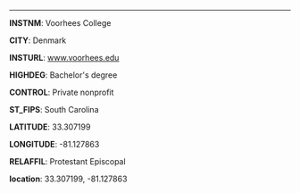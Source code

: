 
---
**INSTNM**: Voorhees College

**CITY**: Denmark

**INSTURL**: www.voorhees.edu

**HIGHDEG**: Bachelor's degree

**CONTROL**: Private nonprofit

**ST_FIPS**: South Carolina

**LATITUDE**: 33.307199

**LONGITUDE**: -81.127863

**RELAFFIL**: Protestant Episcopal

**location**: 33.307199, -81.127863